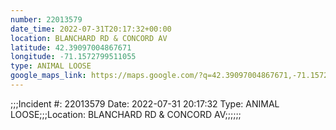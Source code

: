 ```yaml
---
number: 22013579
date_time: 2022-07-31T20:17:32+00:00
location: BLANCHARD RD & CONCORD AV
latitude: 42.39097004867671
longitude: -71.1572799511055
type: ANIMAL LOOSE
google_maps_link: https://maps.google.com/?q=42.39097004867671,-71.1572799511055
---
```


;;;Incident #: 22013579  Date: 2022-07-31 20:17:32   Type: ANIMAL LOOSE;;;Location: BLANCHARD RD & CONCORD AV;;;;;;
